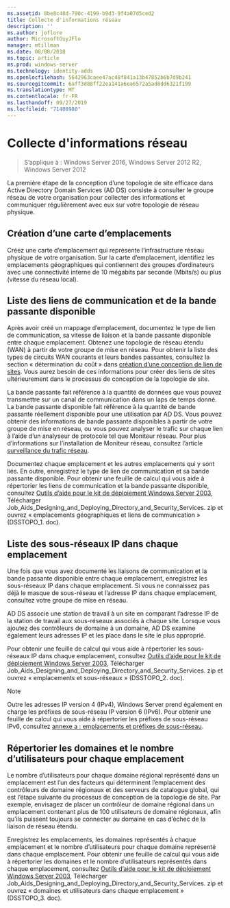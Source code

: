 ```yaml
---
ms.assetid: 8be8c48d-790c-4199-b9d3-9f4a07d5ced2
title: Collecte d'informations réseau
description: ''
ms.author: joflore
author: MicrosoftGuyJFlo
manager: mtillman
ms.date: 08/08/2018
ms.topic: article
ms.prod: windows-server
ms.technology: identity-adds
ms.openlocfilehash: 5642963caee47ac48f841a13b47852b6b7d9b241
ms.sourcegitcommit: 6aff3d88ff22ea141a6ea6572a5ad8dd6321f199
ms.translationtype: MT
ms.contentlocale: fr-FR
ms.lasthandoff: 09/27/2019
ms.locfileid: "71408980"
---
```

# <a name="collecting-network-information"></a>Collecte d'informations réseau

>S’applique à : Windows Server 2016, Windows Server 2012 R2, Windows Server 2012

La première étape de la conception d’une topologie de site efficace dans Active Directory Domain Services (AD DS) consiste à consulter le groupe réseau de votre organisation pour collecter des informations et communiquer régulièrement avec eux sur votre topologie de réseau physique.  
  
## <a name="creating-a-location-map"></a>Création d’une carte d’emplacements

Créez une carte d’emplacement qui représente l’infrastructure réseau physique de votre organisation. Sur la carte d’emplacement, identifiez les emplacements géographiques qui contiennent des groupes d’ordinateurs avec une connectivité interne de 10 mégabits par seconde (Mbits/s) ou plus (vitesse du réseau local).  
  
## <a name="listing-communication-links-and-available-bandwidth"></a>Liste des liens de communication et de la bande passante disponible

Après avoir créé un mappage d’emplacement, documentez le type de lien de communication, sa vitesse de liaison et la bande passante disponible entre chaque emplacement. Obtenez une topologie de réseau étendu (WAN) à partir de votre groupe de mise en réseau. Pour obtenir la liste des types de circuits WAN courants et leurs bandes passantes, consultez la section « détermination du coût » dans [création d’une conception de lien de sites](../../ad-ds/plan/Creating-a-Site-Link-Design.md). Vous aurez besoin de ces informations pour créer des liens de sites ultérieurement dans le processus de conception de la topologie de site.  
  
La bande passante fait référence à la quantité de données que vous pouvez transmettre sur un canal de communication dans un laps de temps donné. La bande passante disponible fait référence à la quantité de bande passante réellement disponible pour une utilisation par AD DS. Vous pouvez obtenir des informations de bande passante disponibles à partir de votre groupe de mise en réseau, ou vous pouvez analyser le trafic sur chaque lien à l’aide d’un analyseur de protocole tel que Moniteur réseau. Pour plus d’informations sur l’installation de Moniteur réseau, consultez l’article [surveillance du trafic réseau](https://go.microsoft.com/fwlink/?LinkId=107058).  
  
Documentez chaque emplacement et les autres emplacements qui y sont liés. En outre, enregistrez le type de lien de communication et sa bande passante disponible. Pour obtenir une feuille de calcul qui vous aide à répertorier les liens de communication et la bande passante disponible, consultez [Outils d’aide pour le kit de déploiement Windows Server 2003](https://go.microsoft.com/fwlink/?LinkID=102558), Télécharger Job_Aids_Designing_and_Deploying_Directory_and_Security_Services. zip et ouvrez « emplacements géographiques et liens de communication » (DSSTOPO_1. doc).  
  
## <a name="listing-ip-subnets-within-each-location"></a>Liste des sous-réseaux IP dans chaque emplacement

Une fois que vous avez documenté les liaisons de communication et la bande passante disponible entre chaque emplacement, enregistrez les sous-réseaux IP dans chaque emplacement. Si vous ne connaissez pas déjà le masque de sous-réseau et l’adresse IP dans chaque emplacement, consultez votre groupe de mise en réseau.  
  
AD DS associe une station de travail à un site en comparant l’adresse IP de la station de travail aux sous-réseaux associés à chaque site. Lorsque vous ajoutez des contrôleurs de domaine à un domaine, AD DS examine également leurs adresses IP et les place dans le site le plus approprié.  
  
Pour obtenir une feuille de calcul qui vous aide à répertorier les sous-réseaux IP dans chaque emplacement, consultez [Outils d’aide pour le kit de déploiement Windows Server 2003](https://go.microsoft.com/fwlink/?LinkID=102558), Télécharger Job_Aids_Designing_and_Deploying_Directory_and_Security_Services. zip et ouvrez « emplacements et sous-réseaux » (DSSTOPO_2. doc).  
  
> [!NOTE]  
> Outre les adresses IP version 4 (IPv4), Windows Server prend également en charge les préfixes de sous-réseau IP version 6 (IPv6). Pour obtenir une feuille de calcul qui vous aide à répertorier les préfixes de sous-réseau IPv6, consultez [annexe a : emplacements et préfixes de sous-réseau](../../ad-ds/plan/Appendix-A--Locations-and-Subnet-Prefixes.md).  

## <a name="listing-domains-and-number-of-users-for-each-location"></a>Répertorier les domaines et le nombre d’utilisateurs pour chaque emplacement

Le nombre d’utilisateurs pour chaque domaine régional représenté dans un emplacement est l’un des facteurs qui déterminent l’emplacement des contrôleurs de domaine régionaux et des serveurs de catalogue global, qui est l’étape suivante du processus de conception de la topologie de site. Par exemple, envisagez de placer un contrôleur de domaine régional dans un emplacement contenant plus de 100 utilisateurs de domaine régionaux, afin qu’ils puissent toujours se connecter au domaine en cas d’échec de la liaison de réseau étendu.  
  
Enregistrez les emplacements, les domaines représentés à chaque emplacement et le nombre d’utilisateurs pour chaque domaine représenté dans chaque emplacement. Pour obtenir une feuille de calcul qui vous aide à répertorier les domaines et le nombre d’utilisateurs représentés dans chaque emplacement, consultez [Outils d’aide pour le kit de déploiement Windows Server 2003](https://go.microsoft.com/fwlink/?LinkID=102558), Télécharger Job_Aids_Designing_and_Deploying_Directory_and_Security_Services. zip et ouvrez « domaines et utilisateurs dans chaque emplacement » (DSSTOPO_3. doc).  
